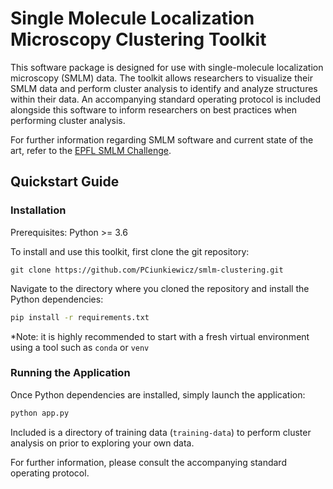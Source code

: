# Single Molecule Localization Microscopy Clustering Toolkit

This software package is designed for use with single-molecule localization microscopy (SMLM) data. The toolkit allows researchers to visualize their SMLM data and perform cluster analysis to identify and analyze structures within their data. An accompanying standard operating protocol is included alongside this software to inform researchers on best practices when performing cluster analysis.

For further information regarding SMLM software and current state of the art, refer to the [EPFL SMLM Challenge](https://srm.epfl.ch/).

## Quickstart Guide

### Installation

Prerequisites: Python >= 3.6

To install and use this toolkit, first clone the git repository:

```git
git clone https://github.com/PCiunkiewicz/smlm-clustering.git
```

Navigate to the directory where you cloned the repository and install the Python dependencies:

```bash
pip install -r requirements.txt
```

*Note: it is highly recommended to start with a fresh virtual environment using a tool such as `conda` or `venv`

### Running the Application

Once Python dependencies are installed, simply launch the application:

```bash
python app.py
```

Included is a directory of training data (`training-data`) to perform cluster analysis on prior to exploring your own data.

For further information, please consult the accompanying standard operating protocol.
